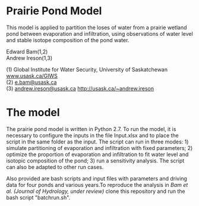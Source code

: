 # Prairie Pond Model

This model is applied to partition the loses of water from a prairie wetland pond between evaporation and infiltration, using observations of water level and stable isotope composition of the pond water.

Edward Bam(1,2)<br>
Andrew Ireson(1,3)
 
(1) Global Institute for Water Security, University of Saskatchewan www.usask.ca/GIWS <br>
(2) e.bam@usask.ca <br>
(3) andrew.ireson@usask.ca   http://usask.ca/~andrew.ireson

# The model

The prairie pond model is written in Python 2.7. To run the model, it is necessary to configure the inputs in the file Input.xlsx and to place the script in the same folder as the input. The script can run in three modes: 1) simulate partitioning of evaporation and infiltration with fixed parameters; 2) optimize the proportion of evaporation and infiltration to fit water level and isotopic composition of the pond; 3) run a sensitivity analysis. The script can also be adapted to other run cases.

Also provided are bash scripts and input files with parameters and driving data for four ponds and various years.To reproduce the analysis in *Bam et al. (Journal of Hydrology, under review)* clone this repository and run the bash script "batchrun.sh".
